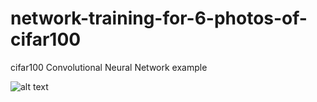 # network-training-for-6-photos-of-cifar100
 cifar100 Convolutional Neural Network example

![alt text](https://github.com/kayaismail/NN-training-for-6-photos-of-cifar100-with-tensorflow/issues/1#issue-748087800)
